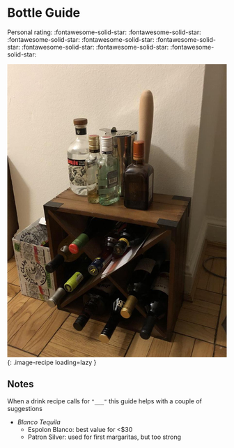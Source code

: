 <!-- Do not modify sections with "AUTO-*". They are updated by make.py -->

# Bottle Guide

<!-- rating=5; (User can specify rating on scale of 1-5) -->
<!-- AUTO-UserRating -->
Personal rating: :fontawesome-solid-star: :fontawesome-solid-star: :fontawesome-solid-star: :fontawesome-solid-star: :fontawesome-solid-star: :fontawesome-solid-star: :fontawesome-solid-star: :fontawesome-solid-star:
<!-- /AUTO-UserRating -->

<!-- name_image=_bottle_guide.jpeg; (User can specify image name) -->
<!-- AUTO-Image -->
![_bottle_guide.jpeg](./_bottle_guide.jpeg){: .image-recipe loading=lazy }
<!-- /AUTO-Image -->

## Notes

When a drink recipe calls for `"___"` this guide helps with a couple of suggestions

* *Blanco Tequila*
    * Espolon Blanco: best value for <$30
    * Patron Silver: used for first margaritas, but too strong
